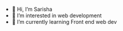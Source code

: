 - 👋 Hi, I’m Sarisha
- 👀 I’m interested in web development
- 🌱 I’m currently learning Front end web dev


<!---
Sarisha-T/Sarisha-T is a ✨ special ✨ repository because its `README.md` (this file) appears on your GitHub profile.
You can click the Preview link to take a look at your changes.
--->
